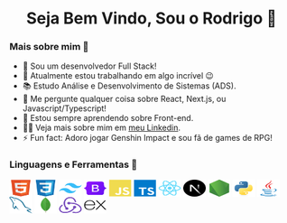<h1 align="center"> Seja Bem Vindo, Sou o Rodrigo 🙂 </h1>

<div> 
  
  <h3>Mais sobre mim 🧐</h3>
  
  <ul>
    <li>🔭 Sou um desenvolvedor Full Stack!</li>
    <li>🔭 Atualmente estou trabalhando em algo incrível 😉</li>
    <li>📚 Estudo Análise e Desenvolvimento de Sistemas (ADS).</li>
    <li>💬 Me pergunte qualquer coisa sobre React, Next.js, ou Javascript/Typescript!</li>
    <li>🌱 Estou sempre aprendendo sobre Front-end.</li>
    <li>👨‍💻 Veja mais sobre mim em <a href="https://www.linkedin.com/in/rodrineves/">meu Linkedin</a>.</li>
    <li>⚡ Fun fact: Adoro jogar Genshin Impact e sou fã de games de RPG!</li>
  </ul>
</div>

<h3>Linguagens e Ferramentas 🔨</h3>
<div>
  <img align="center" alt="Rodri-HTML" height="30" width="40" src="https://raw.githubusercontent.com/devicons/devicon/master/icons/html5/html5-original.svg">
  <img align="center" alt="Rodri-CSS" height="30" width="40" src="https://raw.githubusercontent.com/devicons/devicon/master/icons/css3/css3-original.svg">
  <img align="center" alt="Rodr-Tailwind" height="30" width="40" src="https://raw.githubusercontent.com/devicons/devicon/master/icons/tailwindcss/tailwindcss-plain.svg">
  <img align="center" alt="Rodr-Bootstrap" height="30" width="40" src="https://raw.githubusercontent.com/devicons/devicon/master/icons/bootstrap/bootstrap-original.svg">
  <img align="center" alt="Rodri-Js" height="30" width="40" src="https://raw.githubusercontent.com/devicons/devicon/master/icons/javascript/javascript-plain.svg">
  <img align="center" alt="Rodri-Ts" height="30" width="40" src="https://raw.githubusercontent.com/devicons/devicon/master/icons/typescript/typescript-plain.svg">
  <img align="center" alt="Rodri-React" height="30" width="40" src="https://raw.githubusercontent.com/devicons/devicon/master/icons/react/react-original.svg">
  <img align="center" alt="Rodri-NextJS" height="30" width="40" src="https://raw.githubusercontent.com/devicons/devicon/master/icons/nextjs/nextjs-original.svg">
  <img align="center" alt="Rodri-Node" height="30" width="40" src="https://raw.githubusercontent.com/devicons/devicon/master/icons/nodejs/nodejs-original.svg">
  <img align="center" alt="Rodri-Python" height="30" width="40" src="https://raw.githubusercontent.com/devicons/devicon/master/icons/python/python-original.svg">
  <img align="center" alt="Rodri-Java" height="30" width="40" src="https://raw.githubusercontent.com/devicons/devicon/master/icons/java/java-original.svg">
  <img align="center" alt="Rodri-MySQL" height="30" width="40" src="https://raw.githubusercontent.com/devicons/devicon/master/icons/mysql/mysql-original.svg">
  <img align="center" alt="Rodri-MongoDB" height="30" width="40" src="https://raw.githubusercontent.com/devicons/devicon/master/icons/mongodb/mongodb-original.svg">
  <img align="center" alt="Rodri-Redux" height="30" width="40" src="https://raw.githubusercontent.com/devicons/devicon/master/icons/redux/redux-original.svg">
  <img align="center" alt="Rodri-Express" height="30" width="40" src="https://raw.githubusercontent.com/devicons/devicon/master/icons/express/express-original.svg">
</div>






